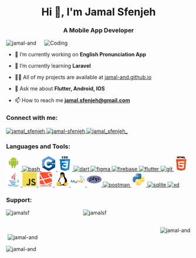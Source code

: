 <!--[![MasterHead](https://pasinfotech.com/wp-content/uploads/2019/06/flutter-banner.jpg)](https://jamal-and.github.io)-->

<h1 align="center">Hi 👋, I'm Jamal Sfenjeh</h1>
<h3 align="center">A Mobile App Developer</h3>
<img align="right" alt="Coding" width="400" src="https://camo.githubusercontent.com/c1dcb74cc1c1835b1d716f5051499a2814c683c806b15f04b0eba492863703e9/68747470733a2f2f63646e2e6472696262626c652e636f6d2f75736572732f3733303730332f73637265656e73686f74732f363538313234332f6176656e746f2e676966">

<p align="left"> <img src="https://komarev.com/ghpvc/?username=jamal-and&label=Profile%20views&color=0e75b6&style=flat" alt="jamal-and" /> </p>

- 🔭 I’m currently working on **English Pronunciation App**

- 🌱 I’m currently learning **Laravel**

- 👨‍💻 All of my projects are available at [jamal-and.github.io](jamal-and.github.io)

- 💬 Ask me about **Flutter, Android, IOS**

- 📫 How to reach me **jamal.sfenjeh@gmail.com**

<h3 align="left">Connect with me:</h3>


<div>
<a href="https://twitter.com/jamal_sfenjeh" target="blank">
  <img align="center" width="60px" height='40px' alt="jamal_sfenjeh" src="https://cdn.jsdelivr.net/npm/simple-icons@v3/icons/twitter.svg"/>
 </a>
 
<a href="https://linkedin.com/in/jamal-sfenjeh" target="blank">
  <img align="center" src="https://cdn.jsdelivr.net/npm/simple-icons@v3/icons/linkedin.svg" alt="jamal-sfenjeh" height="40px" width="60px" />
</a>
<a href="https://instagram.com/jamal_sfenjeh_" target="blank">
  <img align="center" src="https://cdn.jsdelivr.net/npm/simple-icons@v3/icons/instagram.svg" alt="jamal_sfenjeh_" height="40px" width="60px" />
</a>
</div>
 
 


<h3 align="left">Languages and Tools:</h3>
<p align="left"> <a href="https://developer.android.com" target="_blank" rel="noreferrer"> <img src="https://raw.githubusercontent.com/devicons/devicon/master/icons/android/android-original-wordmark.svg" alt="android" width="40" height="40"/> </a> <a href="https://www.gnu.org/software/bash/" target="_blank" rel="noreferrer"> <img src="https://www.vectorlogo.zone/logos/gnu_bash/gnu_bash-icon.svg" alt="bash" width="40" height="40"/> </a> <a href="https://www.w3schools.com/cpp/" target="_blank" rel="noreferrer"> <img src="https://raw.githubusercontent.com/devicons/devicon/master/icons/cplusplus/cplusplus-original.svg" alt="cplusplus" width="40" height="40"/> </a> <a href="https://www.w3schools.com/css/" target="_blank" rel="noreferrer"> <img src="https://raw.githubusercontent.com/devicons/devicon/master/icons/css3/css3-original-wordmark.svg" alt="css3" width="40" height="40"/> </a> <a href="https://dart.dev" target="_blank" rel="noreferrer"> <img src="https://www.vectorlogo.zone/logos/dartlang/dartlang-icon.svg" alt="dart" width="40" height="40"/> </a> <a href="https://www.figma.com/" target="_blank" rel="noreferrer"> <img src="https://www.vectorlogo.zone/logos/figma/figma-icon.svg" alt="figma" width="40" height="40"/> </a> <a href="https://firebase.google.com/" target="_blank" rel="noreferrer"> <img src="https://www.vectorlogo.zone/logos/firebase/firebase-icon.svg" alt="firebase" width="40" height="40"/> </a> <a href="https://flutter.dev" target="_blank" rel="noreferrer"> <img src="https://www.vectorlogo.zone/logos/flutterio/flutterio-icon.svg" alt="flutter" width="40" height="40"/> </a> <a href="https://git-scm.com/" target="_blank" rel="noreferrer"> <img src="https://www.vectorlogo.zone/logos/git-scm/git-scm-icon.svg" alt="git" width="40" height="40"/> </a> <a href="https://www.w3.org/html/" target="_blank" rel="noreferrer"> <img src="https://raw.githubusercontent.com/devicons/devicon/master/icons/html5/html5-original-wordmark.svg" alt="html5" width="40" height="40"/> </a> <a href="https://www.java.com" target="_blank" rel="noreferrer"> <img src="https://raw.githubusercontent.com/devicons/devicon/master/icons/java/java-original.svg" alt="java" width="40" height="40"/> </a> <a href="https://developer.mozilla.org/en-US/docs/Web/JavaScript" target="_blank" rel="noreferrer"> <img src="https://raw.githubusercontent.com/devicons/devicon/master/icons/javascript/javascript-original.svg" alt="javascript" width="40" height="40"/> </a> <a href="https://laravel.com/" target="_blank" rel="noreferrer"> <img src="https://raw.githubusercontent.com/devicons/devicon/master/icons/laravel/laravel-plain-wordmark.svg" alt="laravel" width="40" height="40"/> </a> <a href="https://www.linux.org/" target="_blank" rel="noreferrer"> <img src="https://raw.githubusercontent.com/devicons/devicon/master/icons/linux/linux-original.svg" alt="linux" width="40" height="40"/> </a> <a href="https://www.mysql.com/" target="_blank" rel="noreferrer"> <img src="https://raw.githubusercontent.com/devicons/devicon/master/icons/mysql/mysql-original-wordmark.svg" alt="mysql" width="40" height="40"/> </a> <a href="https://www.php.net" target="_blank" rel="noreferrer"> <img src="https://raw.githubusercontent.com/devicons/devicon/master/icons/php/php-original.svg" alt="php" width="40" height="40"/> </a> <a href="https://postman.com" target="_blank" rel="noreferrer"> <img src="https://www.vectorlogo.zone/logos/getpostman/getpostman-icon.svg" alt="postman" width="40" height="40"/> </a> <a href="https://www.python.org" target="_blank" rel="noreferrer"> <img src="https://raw.githubusercontent.com/devicons/devicon/master/icons/python/python-original.svg" alt="python" width="40" height="40"/> </a> <a href="https://www.sqlite.org/" target="_blank" rel="noreferrer"> <img src="https://www.vectorlogo.zone/logos/sqlite/sqlite-icon.svg" alt="sqlite" width="40" height="40"/> </a> <a href="https://www.adobe.com/products/xd.html" target="_blank" rel="noreferrer"> <img src="https://cdn.worldvectorlogo.com/logos/adobe-xd.svg" alt="xd" width="40" height="40"/> </a> </p>

<h3 align="left">Support:</h3>
<p><a href="https://www.buymeacoffee.com/jamalsf"> <img align="left" src="https://cdn.buymeacoffee.com/buttons/v2/default-yellow.png" height="50" width="210" alt="jamalsf" /></a><a href="https://ko-fi.com/jamalsf"> <img align="left" src="https://cdn.ko-fi.com/cdn/kofi3.png?v=3" height="50" width="210" alt="jamalsf" /></a></p><br><br>
<div style="width:100%"><p></p>
</div>
<p><img align="left" src="https://github-readme-stats.vercel.app/api/top-langs?username=jamal-and&show_icons=true&locale=en&layout=compact&theme=algolia" alt="jamal-and" /></p>

<p>&nbsp;<img align="center" src="https://github-readme-stats.vercel.app/api?username=jamal-and&show_icons=true&locale=en&theme=algolia" alt="jamal-and" /></p>

<p><img align="center" src="https://github-readme-streak-stats.herokuapp.com/?user=jamal-and&&theme=algolia" alt="jamal-and" /></p>

<!--
**jamal-and/jamal-and** is a ✨ _special_ ✨ repository because its `README.md` (this file) appears on your GitHub profile.

Here are some ideas to get you started:

- 🔭 I’m currently working on ...
- 🌱 I’m currently learning ...
- 👯 I’m looking to collaborate on ...
- 🤔 I’m looking for help with ...
- 💬 Ask me about ...
- 📫 How to reach me: ...
- 😄 Pronouns: ...
- ⚡ Fun fact: ...
-->
